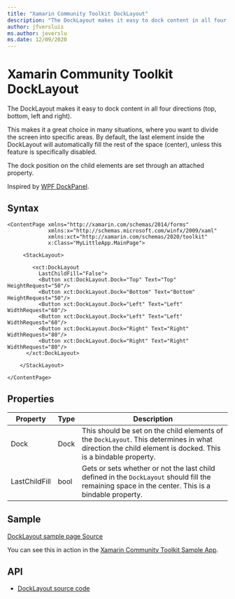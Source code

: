 ```yaml
---
title: "Xamarin Community Toolkit DockLayout"
description: "The DockLayout makes it easy to dock content in all four directions (top, bottom, left and right)."
author: jfversluis
ms.author: joverslu
ms.date: 12/09/2020
---
```


# Xamarin Community Toolkit DockLayout

The DockLayout makes it easy to dock content in all four directions (top, bottom, left and right).

This makes it a great choice in many situations, where you want to divide the screen into specific areas. By default, the last element inside the DockLayout will automatically fill the rest of the space (center), unless this feature is specifically disabled.

The dock position on the child elements are set through an attached property.

Inspired by [WPF DockPanel](xref:System.Windows.Controls.DockPanel).

## Syntax

```xaml
<ContentPage xmlns="http://xamarin.com/schemas/2014/forms"
             xmlns:x="http://schemas.microsoft.com/winfx/2009/xaml"
             xmlns:xct="http://xamarin.com/schemas/2020/toolkit"
             x:Class="MyLittleApp.MainPage">

     <StackLayout>

        <xct:DockLayout
          LastChildFill="False">
          <Button xct:DockLayout.Dock="Top" Text="Top" HeightRequest="50"/>
          <Button xct:DockLayout.Dock="Bottom" Text="Bottom" HeightRequest="50"/>
          <Button xct:DockLayout.Dock="Left" Text="Left" WidthRequest="60"/>
          <Button xct:DockLayout.Dock="Left" Text="Left" WidthRequest="60"/>
          <Button xct:DockLayout.Dock="Right" Text="Right" WidthRequest="80"/>
          <Button xct:DockLayout.Dock="Right" Text="Right" WidthRequest="80"/>
      </xct:DockLayout>

    </StackLayout>

</ContentPage>
```

## Properties

|Property  |Type  |Description  |
|---------|---------|---------|
| Dock | Dock | This should be set on the child elements of the `DockLayout`. This determines in what direction the child element is docked. This is a bindable property.  |
| LastChildFill | bool | Gets or sets whether or not the last child defined in the `DockLayout` should fill the remaining space in the center. This is a bindable property. |

## Sample

[DockLayout sample page Source](https://github.com/xamarin/XamarinCommunityToolkit/blob/main/src/CommunityToolkit/Xamarin.CommunityToolkit.Sample/Pages/Views/DockLayoutPage.xaml)

You can see this in action in the [Xamarin Community Toolkit Sample App](https://github.com/xamarin/XamarinCommunityToolkit).

## API

* [DockLayout source code](https://github.com/xamarin/XamarinCommunityToolkit/blob/main/src/CommunityToolkit/Xamarin.CommunityToolkit/Views/DockLayout/DockLayout.shared.cs)
